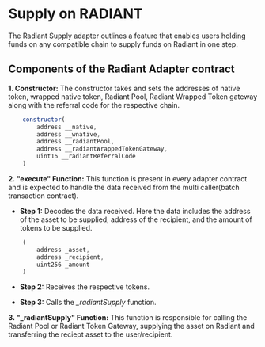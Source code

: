 # Supply on RADIANT

The Radiant Supply adapter outlines a feature that enables users holding funds on any compatible chain to supply funds on Radiant in one step.  

## Components of the Radiant Adapter contract

**1. Constructor:** The constructor takes and sets the addresses of native token, wrapped native token, Radiant Pool, Radiant Wrapped Token gateway along with the referral code for the respective chain.

```javascript
    constructor(
        address __native,
        address __wnative,
        address __radiantPool,
        address __radiantWrappedTokenGateway,
        uint16 __radiantReferralCode
    )
```

**2. "execute" Function:** This function is present in every adapter contract and is expected to handle the data received from the multi caller(batch transaction contract).

- **Step 1:** Decodes the data received. Here the data includes the address of the asset to be supplied, address of the recipient, and the amount of tokens to be supplied.

```javascript
    (
        address _asset,
        address _recipient,
        uint256 _amount
    )
```

- **Step 2:** Receives the respective tokens.

- **Step 3:** Calls the *_radiantSupply* function.

**3. "_radiantSupply" Function:** This function is responsible for calling the Radiant Pool or Radiant Token Gateway, supplying the asset on Radiant and transferring the reciept asset to the user/recipient.
